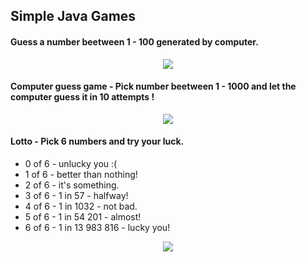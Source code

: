 ## Simple Java Games

#### Guess a number beetween 1 - 100 generated by computer.
<p align="center">
  <img src="https://user-images.githubusercontent.com/32363071/34472344-7f36168c-ef60-11e7-8484-33b25e61ca01.png">
</p>

#### Computer guess game - Pick number beetween 1 - 1000 and let the computer guess it in 10 attempts !

<p align="center">
  <img src="https://user-images.githubusercontent.com/32363071/34472343-7c15af44-ef60-11e7-8611-268d4f49ab71.png">
</p>

#### Lotto - Pick 6 numbers and try your luck. 
* 0 of 6 - unlucky you :(
* 1 of 6 - better than nothing!
* 2 of 6 - it's something.
* 3 of 6 - 1 in 57 - halfway!
* 4 of 6 - 1 in 1032 - not bad.
* 5 of 6 - 1 in 54 201 - almost!
* 6 of 6 - 1 in 13 983 816 - lucky you!

<p align="center">
  <img src="https://user-images.githubusercontent.com/32363071/34472345-808ddac4-ef60-11e7-9a1e-05141f2e6b6d.png">
</p>
